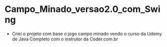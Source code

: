 # Campo_Minado_versao2.0_com_Swing
- Criei o projeto com base o jogo campo minado vendo o curso da Udemy de Java Completo com o instrutor da Coder.com.br

